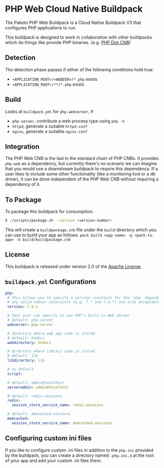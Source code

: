 # PHP Web Cloud Native Buildpack

The Paketo PHP Web Buildpack is a Cloud Native Buildpack V3 that configures PHP applications to run.

This buildpack is designed to work in collaboration with other buildpacks which do things like provide PHP binaries.
(e.g. [PHP Dist CNB](https://github.com/paketo-buildpacks/php-dist))

## Detection

The detection phase passes if either of the following conditions hold true:

- `<APPLICATION_ROOT>/<WEBDIR>/*.php` exists
- `<APPLICATION_ROOT>/**/*.php` exists

## Build

Looks at `buildpack.yml` for `php.webserver`, if
  - `php-server`, contribute a web process type using `php -S`
  - `httpd`, generate a suitable `httpd.conf`
  - `nginx`, generate a suitable `nginx.conf`

## Integration

The PHP Web CNB is the last in the standard chain of PHP CNBs. It provides `php-web`
as a dependency, but currently there's no scenario we can imagine that you would use
a downstream buildpack to require this dependency. If a user likes to include some other
functionality (like a monitoring tool or a db driver), it can be done independent of
the PHP Web CNB without requiring a dependency of it.

## To Package

To package this buildpack for consumption:

```bash
$ ./scripts/package.sh --version <version-number>
```

This will create a `buildpackage.cnb` file under the `build` directory which you
can use to build your app as follows:
`pack build <app-name> -p <path-to-app> -b build/buildpackage.cnb`

## License
This buildpack is released under version 2.0 of the [Apache License][a].

[a]: http://www.apache.org/licenses/LICENSE-2.0

## `buildpack.yml` Configurations

 ```yaml
 php:
  # this allows you to specify a version constaint for the `php` dependency
  # any valid semver constaints (e.g. 7.* and 7.4.*) are also acceptable
  version: 7.4.x

  # text user can specify to use PHP's built-in Web Server
  # default: php-server
  webserver: php-server

  # directory where web app code is stored
  # default: htdocs
  webdirectory: htdocs

  # directory where library code is stored
  # default: lib
  libdirectory: lib

  # no default
  script:

  # default: admin@localhost
  serveradmin: admin@localhost

  # default: redis-sessions
  redis:
    session_store_service_name: redis-sessions

  # default: memcached-sessions
  memcached:
    session_store_service_name: memcached-sessions
```

## Configuring custom ini files

If you like to configure custom .ini files in addition to the `php.ini`
provided by the buildpack, you can create a directory named `.php.ini.d` at the
root of your app and add your custom .ini files there.
